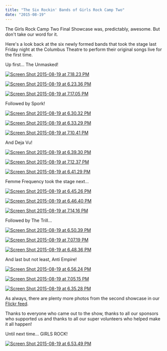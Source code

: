 ```yaml
---
title: "The Six Rockin' Bands of Girls Rock Camp Two"
date: "2015-08-19"
---
```


The Girls Rock Camp Two Final Showcase was, predictably, awesome. But don't take our word for it.

Here's a look back at the six newly formed bands that took the stage last Friday night at the Columbus Theatre to perform their original songs live for the first time.

Up first... The Unmasked!

[![Screen Shot 2015-08-19 at 7.18.23 PM](images/Screen-Shot-2015-08-19-at-7.18.23-PM-e1440026334559.png)](http://girlsrockri.org/wp-content/uploads/2015/08/Screen-Shot-2015-08-19-at-7.18.23-PM-e1440026334559.png)

[![Screen Shot 2015-08-19 at 6.23.36 PM](images/Screen-Shot-2015-08-19-at-6.23.36-PM-e1440023514846.png)](http://girlsrockri.org/wp-content/uploads/2015/08/Screen-Shot-2015-08-19-at-6.23.36-PM-e1440023514846.png)

[![Screen Shot 2015-08-19 at 7.17.05 PM](images/Screen-Shot-2015-08-19-at-7.17.05-PM-e1440026260592.png)](http://girlsrockri.org/wp-content/uploads/2015/08/Screen-Shot-2015-08-19-at-7.17.05-PM-e1440026260592.png)

Followed by Spork!

[![Screen Shot 2015-08-19 at 6.30.32 PM](images/Screen-Shot-2015-08-19-at-6.30.32-PM-e1440023472156.png)](http://girlsrockri.org/wp-content/uploads/2015/08/Screen-Shot-2015-08-19-at-6.30.32-PM-e1440023472156.png)

[![Screen Shot 2015-08-19 at 6.33.29 PM](images/Screen-Shot-2015-08-19-at-6.33.29-PM-e1440023646112.png)](http://girlsrockri.org/wp-content/uploads/2015/08/Screen-Shot-2015-08-19-at-6.33.29-PM-e1440023646112.png)

[![Screen Shot 2015-08-19 at 7.10.41 PM](images/Screen-Shot-2015-08-19-at-7.10.41-PM-e1440025884119.png)](http://girlsrockri.org/wp-content/uploads/2015/08/Screen-Shot-2015-08-19-at-7.10.41-PM-e1440025884119.png)

And Deja Vu!

[![Screen Shot 2015-08-19 at 6.39.30 PM](images/Screen-Shot-2015-08-19-at-6.39.30-PM-e1440024006466.png)](http://girlsrockri.org/wp-content/uploads/2015/08/Screen-Shot-2015-08-19-at-6.39.30-PM-e1440024006466.png)

[![Screen Shot 2015-08-19 at 7.12.37 PM](images/Screen-Shot-2015-08-19-at-7.12.37-PM-e1440025994812.png)](http://girlsrockri.org/wp-content/uploads/2015/08/Screen-Shot-2015-08-19-at-7.12.37-PM.png)

[![Screen Shot 2015-08-19 at 6.41.29 PM](images/Screen-Shot-2015-08-19-at-6.41.29-PM-e1440024121377.png)](http://girlsrockri.org/wp-content/uploads/2015/08/Screen-Shot-2015-08-19-at-6.41.29-PM-e1440024121377.png)

Femme Frequency took the stage next...

[![Screen Shot 2015-08-19 at 6.45.26 PM](images/Screen-Shot-2015-08-19-at-6.45.26-PM-e1440024354230.png)](http://girlsrockri.org/wp-content/uploads/2015/08/Screen-Shot-2015-08-19-at-6.45.26-PM.png)

[![Screen Shot 2015-08-19 at 6.46.40 PM](images/Screen-Shot-2015-08-19-at-6.46.40-PM-e1440024434586.png)](http://girlsrockri.org/wp-content/uploads/2015/08/Screen-Shot-2015-08-19-at-6.46.40-PM-e1440024434586.png)

[![Screen Shot 2015-08-19 at 7.14.16 PM](images/Screen-Shot-2015-08-19-at-7.14.16-PM-e1440026083578.png)](http://girlsrockri.org/wp-content/uploads/2015/08/Screen-Shot-2015-08-19-at-7.14.16-PM.png)

Followed by The Trill...

[![Screen Shot 2015-08-19 at 6.50.39 PM](images/Screen-Shot-2015-08-19-at-6.50.39-PM-e1440024683913.png)](http://girlsrockri.org/wp-content/uploads/2015/08/Screen-Shot-2015-08-19-at-6.50.39-PM-e1440024683913.png)

[![Screen Shot 2015-08-19 at 7.07.19 PM](images/Screen-Shot-2015-08-19-at-7.07.19-PM-e1440025686420.png)](http://girlsrockri.org/wp-content/uploads/2015/08/Screen-Shot-2015-08-19-at-7.07.19-PM.png)

[![Screen Shot 2015-08-19 at 6.48.36 PM](images/Screen-Shot-2015-08-19-at-6.48.36-PM.png)](http://girlsrockri.org/wp-content/uploads/2015/08/Screen-Shot-2015-08-19-at-6.48.36-PM.png)

And last but not least, Anti Empire!

[![Screen Shot 2015-08-19 at 6.56.24 PM](images/Screen-Shot-2015-08-19-at-6.56.24-PM-e1440025026351.png)](http://girlsrockri.org/wp-content/uploads/2015/08/Screen-Shot-2015-08-19-at-6.56.24-PM-e1440025026351.png)

[![Screen Shot 2015-08-19 at 7.05.15 PM](images/Screen-Shot-2015-08-19-at-7.05.15-PM-e1440025572585.png)](http://girlsrockri.org/wp-content/uploads/2015/08/Screen-Shot-2015-08-19-at-7.05.15-PM-e1440025572585.png)

[![Screen Shot 2015-08-19 at 6.35.28 PM](images/Screen-Shot-2015-08-19-at-6.35.28-PM-e1440023770426.png)](http://girlsrockri.org/wp-content/uploads/2015/08/Screen-Shot-2015-08-19-at-6.35.28-PM-e1440023770426.png)

As always, there are plenty more photos from the second showcase in our [Flickr feed](https://www.flickr.com/photos/girlsrockri/albums/72157657198085346).

Thanks to everyone who came out to the show, thanks to all our sponsors who supported us and thanks to all our super volunteers who helped make it all happen!

Until next time... GIRLS ROCK!

[![Screen Shot 2015-08-19 at 6.53.49 PM](images/Screen-Shot-2015-08-19-at-6.53.49-PM-e1440024859358.png)](http://girlsrockri.org/wp-content/uploads/2015/08/Screen-Shot-2015-08-19-at-6.53.49-PM-e1440024859358.png)
